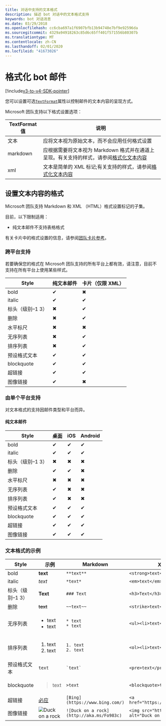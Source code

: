 ```yaml
---
title: 对话中支持的文本格式
description: 描述 bot 对话中的文本格式支持
keywords: bot 对话消息
ms.date: 03/29/2018
ms.openlocfilehash: cc6cba697a1f6907bfb13b94740e7bf9e92596da
ms.sourcegitcommit: 4329a94918263c85d6c65ff401f571556b80307b
ms.translationtype: MT
ms.contentlocale: zh-CN
ms.lasthandoff: 02/01/2020
ms.locfileid: "41673026"
---
```

# <a name="formatting-bot-messages"></a>格式化 bot 邮件

[!include[v3-to-v4-SDK-pointer](~/includes/v3-to-v4-pointer-bots.md)]

您可以设置可选[`TextFormat`](https://docs.microsoft.com/bot-framework/dotnet/bot-builder-dotnet-create-messages#customizing-a-message)属性以控制邮件的文本内容的呈现方式。

Microsoft 团队支持以下格式设置选项：

| TextFormat 值 | 说明 |
| --- | --- |
| 文本 | 应将文本视为原始文本，而不会应用任何格式设置 |
| markdown | 应根据需要将文本视为 Markdown 格式并在通道上呈现。有关支持的样式，请参阅[格式化文本内容](#formatting-text-content) |
| xml | 文本是简单的 XML 标记;有关支持的样式，请参阅[格式化文本内容](#formatting-text-content) |

## <a name="formatting-text-content"></a>设置文本内容的格式

Microsoft 团队支持 Markdown 和 XML （HTML）格式设置标记的子集。

目前，以下限制适用：

* 纯文本邮件不支持表格格式

有关卡片中的格式设置的信息，请参阅[团队卡片参考](~/task-modules-and-cards/cards/cards-reference.md)。

### <a name="cross-platform-support"></a>跨平台支持

若要确保您的格式在 Microsoft 团队支持的所有平台上都有效，请注意，目前不支持在所有平台上使用某些样式。

| Style                     | 纯文本邮件 | 卡片（仅限 XML） |
|---------------------------|--------------------|------------------|
| bold                      | ✔                  | ✖                |
| italic                    | ✔                  | ✔                |
| 标头（级别&ndash;1 3） | ✖                  | ✔                |
| 删除             | ✖                  | ✔                |
| 水平标尺           | ✖                  | ✖                |
| 无序列表            | ✖                  | ✔                |
| 排序列表              | ✖                  | ✔                |
| 预设格式文本         | ✔                  | ✔                |
| blockquote                | ✔                  | ✔                |
| 超链接                 | ✔                  | ✔                |
| 图像链接                | ✔                  | ✖                |

### <a name="support-by-individual-platform"></a>由单个平台支持

对文本格式的支持因邮件类型和平台而异。

#### <a name="text-only-messages"></a>纯文本邮件

| Style                     | 桌面 | iOS | Android |
|---------------------------|---------|-----|---------|
| bold                      | ✔       | ✔   | ✔       |
| italic                    | ✔       | ✔   | ✔       |
| 标头（级别&ndash;1 3） | ✖       | ✖   | ✖       |
| 删除             | ✔       | ✔   | ✖       |
| 水平标尺           | ✖       | ✖   | ✖       |
| 无序列表            | ✔       | ✖   | ✖       |
| 排序列表              | ✔       | ✖   | ✖       |
| 预设格式文本         | ✔       | ✔   | ✔       |
| blockquote                | ✔       | ✔   | ✔       |
| 超链接                 | ✔       | ✔   | ✔       |
| 图像链接                | ✔       | ✔   | ✔       |

### <a name="examples-of-text-formatting"></a>文本格式的示例

| Style | 示例 | Markdown | XML （HTML） |
| --- | --- | --- | --- |
| bold | **text** | `**text**` | `<strong>text</strong>` |
| italic | *text* | `*text*` | `<em>text</em>` |
| 标头（级别&ndash;1 3） | **Text** | `### Text` | `<h3>Text</h3>` |
| 删除 | ~~text~~ | `~~text~~` | `<strike>text</strike>` |
| 无序列表 | <ul><li>text</li><li>text</li></ul> | `* text`<br>`* text` | `<ul><li>text</li><li>text</li></ul>` |
| 排序列表 | <ol><li>text</li><li>text</li></ol> | `1. text`<br>`2. text` | `<ol><li>text</li><li>text</li></ol>` |
| 预设格式文本 | `text` | `` `text` `` | `<pre>text</pre>` |
| blockquote | <blockquote>text</blockquote> | `>text` | `<blockquote>text</blockquote>` |
| 超链接 | [必应](https://www.bing.com/) | `[Bing](https://www.bing.com/)` | `<a href="https://www.bing.com/">Bing</a>` |
| 图像链接 | <img src="http://aka.ms/Fo983c" alt="Duck on a rock"></img> | `![Duck on a rock](http://aka.ms/Fo983c)` | `<img src="http://aka.ms/Fo983c" alt="Duck on a rock"></img>` |

